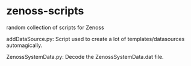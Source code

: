# zenoss-scripts
random collection of scripts for Zenoss

addDataSource.py:
Script used to create a lot of templates/datasources automagically.

ZenossSystemData.py:
Decode the ZenossSystemData.dat file.
